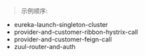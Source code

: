 
> 示例顺序:

- eureka-launch-singleton-cluster
- provider-and-customer-ribbon-hystrix-call
- provider-and-customer-feign-call
- zuul-router-and-auth